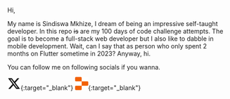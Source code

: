 Hi,

My name is Sindiswa Mkhize, I dream of being an impressive self-taught developer. In this repo ~~is~~ are my 100 days of code challenge attempts. The goal is to become a full-stack web developer but I also like to dabble in mobile development. Wait, can I say that as person who only spent 2 months on Flutter sometime in 2023? Anyway, hi.

You can follow me on following socials if you wanna.

[<img src="assets/svg/x-twitter.svg" alt="Twitter" width="30" height="30">](https://twitter.com/wandadrizzle){:target="_blank"}
[<img src="assets/svg/replit.svg" alt="Replit" width="30" height="30">](https://replit.com/@sindiswasm072){:target="_blank"}

